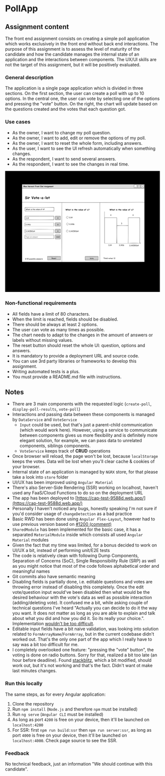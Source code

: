 # PollApp

## Assignment content

The front end assignment consists on creating a simple poll application which works exclusively in the front end without back end interactions. The purpose of this assignment is to assess the level of maturity of the candidate and how the candidate manages the internal state of an application and the interactions between components. The UX/UI skills are not the target of this assignment, but it will be positively evaluated.

### General description

The application is a single page application which is divided in three sections. On the first section, the user can create a poll with up to 10 options. In the central one, the user can vote by selecting one of the options and pressing the "vote" button. On the right, the chart will update based on the questions created and the votes that each question got.

### Use cases

- As the owner, I want to change my poll question.
- As the owner, I want to add, edit or remove the options of my poll.
- As the owner, I want to reset the whole form, including answers.
- As the user, I want to see the UI refresh automatically when something changes.
- As the respondent, I want to send several answers.
- As the respondent, I want to see the changes in real time.

![mockup](./mockup.png)

### Non-functional requirements

- All fields have a limit of 80 characters.
- When the limit is reached, fields should be disabled.
- There should be always at least 2 options.
- The user can vote as many times as possible.
- The chart needs to adapt to the changes in the amount of answers or labels without missing values.
- The reset button should reset the whole UI: question, options and answers.
- It is mandatory to provide a deployment URL and source code.
- You can use 3rd party libraries or frameworks to develop this assignment.
- Writing automated tests is a plus.
- You must provide a README.md file with instructions.

## Notes

- There are 3 main components with the requested logic (`create-poll`, `display-poll-results`, `vote-poll`)
- Interactions and passing data between these components is managed by `DataService` and `VoteService`
  - `Input` could be used, but that's just a parent-child communication (which would work here). However, using a service to communicate between components gives us more flexibility and is definitely more elegant solution, for example, we can pass data to unrelated components, siblings components.
  - `VoteService` keeps track of **CRUD** operations
- Once browser will reload, the page won't be lost, because `localStorage` keeps the votes. Data will be lost when you'll clear cache & cookies of your browser.
- Internal state of an application is managed by `NGRX` store, for that please take a look into `store` folder
- UI/UX has been improved using `Angular Material`
- There's also Server-Side Rendering (SSR) working on localhost, haven't used any FaaS/Cloud Functions to do so on the deployment URL
- The app has been deployed to [https://cap-test-9588d.web.app/](https://cap-test-9588d.web.app/)
- Personally I haven't noticed any bugs, honestly speaking I'm not sure if you'd consider usage of `changeDetection` as a bad practice
- Basic RWD has been done using `Angular Flex-Layout`, however had to use previous version based on [#1200 (comment)](https://github.com/angular/flex-layout/issues/1200#issuecomment-604898951)
- `SharedModule` has been implemented for the basic case, it has a separated `MaterialModule` inside which consists all used `Angular Material` modules
- Given the fact that my time was limited, for a bonus decided to work on UI/UX a bit, instead of performing unit/E2E tests
- The code is relatively clean with following Dump Components, Separation of Concerns (SoC), Single Responsibility Rule (SRP) as well as you might notice that most of the code follows alphabetical order and meaningful names
- Git commits also have semantic meaning
- Disabling fields is partially done, i.e. editable questions and votes are throwing error instead of disabling this completely. Once the edit vote/question input would've been disabled then what would be the desired behaviour with the vote's data as well as possible interaction (adding/deleting vote). It confused me a bit, while asking couple of technical questions I've heard "Actually you can decide to do it the way you want. It does not matter as long as you are able to explain and talk about what you did and how you did it. So its really your choice.". Implementation [wouldn't be too difficult](https://stackoverflow.com/questions/48451206/cannot-disable-matinput-element-with-formcontrolname).
- Editable input fields have a bit naive validation, was looking into solution related to `FormArrayName`/`FormArray`, but in the current codebase didn't worked out. That's the only one part of the app which I really have to say was a bit too difficult for me.
- I completely overlooked one feature: "pressing the "vote" button", the voting is done on radio buttons. Sorry for that, realized a bit too late (an hour before deadline). Found [stackblitz](https://stackblitz.com/edit/angular-iknh7w), which a bit modified, should work out, but it's not working and that's the fact. Didn't want ot make last minutes changes.

### Run this locally

The same steps, as for every Angular application:

1. Clone the repository
2. Run `npm install` (`Node.js` and therefore `npm` must be installed)
3. Run `ng serve` (`Angular CLI` must be installed)
4. As long as port `4200` is free on your device, then it'll be launched on `localhost:4200`
5. For SSR: first `npm run build:ssr` then `npm run server:ssr`, as long as port `4000` is free on your device, then it'll be launched on `localhost:4000`. Check page source to see the SSR.


### Feedback

No technical feedback, just an information "We should continue with this candidate".
